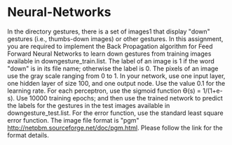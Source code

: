 # Neural-Networks

In the directory gestures, there is a set of images1 that display "down" gestures (i.e., thumbs-down
images) or other gestures. In this assignment, you are required to implement the Back Propagation
algorithm for Feed Forward Neural Networks to learn down gestures from training images available in
downgesture_train.list. The label of an image is 1 if the word "down" is in its file name; otherwise the
label is 0. The pixels of an image use the gray scale ranging from 0 to 1. In your network, use one input
layer, one hidden layer of size 100, and one output node. Use the value 0.1 for the learning rate. For
each perceptron, use the sigmoid function Ɵ(s) = 1/(1+e-s). Use 10000 training epochs; and then use the
trained network to predict the labels for the gestures in the test images available in
downgesture_test.list. For the error function, use the standard least square error function.
The image file format is "pgm" <http://netpbm.sourceforge.net/doc/pgm.html>. Please follow the link
for the format details.
